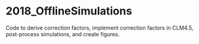 # 2018_OfflineSimulations
Code to derive correction factors, implement correction factors in CLM4.5, post-process simulations, and create figures.
